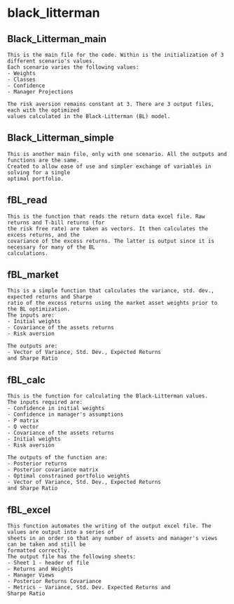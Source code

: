 # black_litterman
## Black_Litterman_main
    This is the main file for the code. Within is the initialization of 3 different scenario's values.
    Each scenario varies the following values:
    - Weights
    - Classes
    - Confidence
    - Manager Projections

    The risk aversion remains constant at 3. There are 3 output files, each with the optimized
    values calculated in the Black-Litterman (BL) model.

## Black_Litterman_simple
    This is another main file, only with one scenario. All the outputs and functions are the same.
    Created to allow ease of use and simpler exchange of variables in solving for a single
    optimal portfolio.

## fBL_read
    This is the function that reads the return data excel file. Raw returns and T-bill returns (for
    the risk free rate) are taken as vectors. It then calculates the excess returns, and the
    covariance of the excess returns. The latter is output since it is necessary for many of the BL
    calculations.

## fBL_market
    This is a simple function that calculates the variance, std. dev., expected returns and Sharpe
    ratio of the excess returns using the market asset weights prior to the BL optimization.
    The inputs are:
    - Initial weights
    - Covariance of the assets returns
    - Risk aversion

    The outputs are:
    - Vector of Variance, Std. Dev., Expected Returns
    and Sharpe Ratio

## fBL_calc
    This is the function for calculating the Black-Litterman values.
    The inputs required are:
    - Confidence in initial weights
    - Confidence in manager's assumptions
    - P matrix
    - Q vector
    - Covariance of the assets returns
    - Initial weights
    - Risk aversion

    The outputs of the function are:
    - Posterior returns
    - Posterior covariance matrix
    - Optimal constrained portfolio weights
    - Vector of Variance, Std. Dev., Expected Returns
    and Sharpe Ratio

## fBL_excel
    This function automates the writing of the output excel file. The values are output into a series of
    sheets in an order so that any number of assets and manager's views can be taken and still be
    formatted correctly.
    The output file has the following sheets:
    - Sheet 1 - header of file
    - Returns and Weights
    - Manager Views
    - Posterior Returns Covariance
    - Metrics - Variance, Std. Dev. Expected Returns and
    Sharpe Ratio
